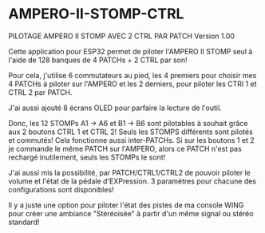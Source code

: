 # AMPERO-II-STOMP-CTRL
PILOTAGE AMPERO II STOMP AVEC 2 CTRL PAR PATCH
Version 1.00

Cette application pour ESP32 permet de piloter l'AMPERO II STOMP seul à l'aide de 128 banques de 4 PATCHs + 2 CTRL par son!

Pour cela, j'utilise 6 commutateurs au pied, les 4 premiers pour choisir mes 4 PATCHs à piloter sur l'AMPERO et les 2 derniers, pour piloter les CTRl 1 et CTRL 2 par PATCH.

J'ai aussi ajouté 8 écrans OLED pour parfaire la lecture de l'outil.

Donc, les 12 STOMPs A1 -> A6 et B1 -> B6 sont pilotables à souhait grâce aux 2 boutons CTRL 1 et CTRL 2! Seuls les STOMPS différents sont pilotés et commutés! Cela fonctionne aussi inter-PATCHs. Si sur les boutons 1 et 2 je commande le même PATCH sur l'AMPERO, alors ce PATCH n'est pas rechargé inutilement, seuls les STOMPs le sont!

J'ai aussi mis la possibilité, par PATCH/CTRL1/CTRL2 de pouvoir piloter le volume et l'état de la pédale d'EXPression. 3 paramètres pour chacune des configurations sont disponibles!

Il y a juste une option pour piloter l'état des pistes de ma console WING pour créer une ambiance "Stéréoisée" à partir d'un même signal ou stéréo standard!

